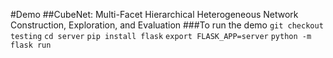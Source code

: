 #Demo
##CubeNet: Multi-Facet Hierarchical Heterogeneous Network Construction, Exploration, and Evaluation
###To run the demo
`git checkout testing`
`cd server`
`pip install flask`
`export FLASK_APP=server`
`python -m flask run`

